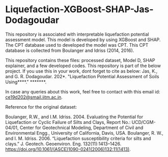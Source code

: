 # Liquefaction-XGBoost-SHAP-Jas-Dodagoudar
This repository is associated with interpretable liquefaction potential assessment model. This model is developed by using XGBoost and SHAP. 
The CPT database used to developed the model was CPT. This CPT database is collected from Boulanger and Idriss (2014, 2016).

This repository contains these files: processed dataset, Model D, SHAP explainer, and a few developed codes.
This repository is part of the below project. If you use this in your work, dont forget to cite as below:
Jas, K., and G. R. Dodagoudar. 202*. "Liquefaction Potential Assessment of Soils Using****." *******.

In case any queries about this work, feel free to contact with this email id: ce19d202@smail.iitm.ac.in.

Reference for the original dataset:

Boulanger, R.W., and I.M. Idriss. 2004. Evaluating the Potential for Liquefaction or Cyclic Failure of Silts and Clays, Report No.: UCD/CGM-04/01, Center for Geotechnical Modeling, Department of Civil and Environmental Engg., University of California, Davis, USA.
Boulanger, R. W., and I. M. Idriss. 2006. “Liquefaction susceptibility criteria for silts and clays.” J. Geotech. Geoenviron. Eng. 132(11):1413–1426. https://doi.org/10.1061/(ASCE)1090-0241(2006)132:11(1413). 
